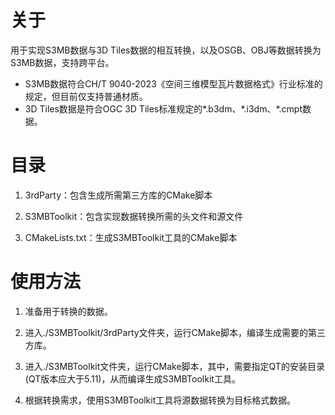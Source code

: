 # 关于
用于实现S3MB数据与3D Tiles数据的相互转换，以及OSGB、OBJ等数据转换为S3MB数据，支持跨平台。
- S3MB数据符合CH/T 9040-2023《空间三维模型瓦片数据格式》行业标准的规定，但目前仅支持普通材质。
- 3D Tiles数据是符合OGC 3D Tiles标准规定的\*.b3dm、\*.i3dm、\*.cmpt数据。

# 目录
1. 3rdParty：包含生成所需第三方库的CMake脚本

2. S3MBToolkit：包含实现数据转换所需的头文件和源文件

3. CMakeLists.txt：生成S3MBToolkit工具的CMake脚本

# 使用方法
1. 准备用于转换的数据。

2. 进入./S3MBToolkit/3rdParty文件夹，运行CMake脚本，编译生成需要的第三方库。

3. 进入./S3MBToolkit文件夹，运行CMake脚本，其中，需要指定QT的安装目录(QT版本应大于5.11)，从而编译生成S3MBToolkit工具。

4. 根据转换需求，使用S3MBToolkit工具将源数据转换为目标格式数据。 